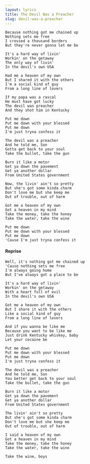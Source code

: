 ```yaml
---
layout: lyrics
title: The Devil Was a Preacher
slug: devil-was-a-preacher
---
```


    Because nothing got me chained up
    Nothing sets me free
    I crossed a thousand borders
    But they're never gonna let me be

    It's a hard way of livin'
    Workin' on the getaway
    The only way of livin'
    In the devil's own USA

    Had me a heaven of my own
    But I shared it with the others
    I'm a social kind of guy
    From a long line of lovers

    If my papa was a rascal
    He must have got lucky
    The devil was preacher
    And they shot him in Kentucky

    Put me down
    Put me down with your blessed
    Put me down
    I'm just tryna confess it

    The devil was a preacher
    And he told me, Son
    Gotta get back to your soul
    Take the bullet, take the gun

    Burn it like a motor
    Get ya down the pavement
    Get ya another dollar
    From United States government

    Now, the livin' ain't so pretty
    But she's got some kinda charm
    Don't love me but she keep me
    Out of trouble, out of harm

    Got me a heaven of my own
    Got a heaven in my mind
    Take the money, take the honey
    Take the water, take the wine

    Put me down
    Put me down with your blessed
    Put me down
    'Cause I'm just tryna confess it


#### Reprise 

    Well, it's nothing got me chained up
    'Cause nothing sets me free
    I'm always going home
    But I've always got a place to be

    It's a hard way of livin'
    Workin' on the getaway
    With a heart full of evil
    In the devil's own USA

    Got me a heaven of my own
    But I share it with the others
    Like a social kind of guy
    From a long line of lovers

    And if you wanna be like me
    Because you want to be like me
    Just drink Kentucky whiskey, baby
    Let your cocaine be

    Put me down
    Put me down with your blessed
    Put me down
    I'm just tryna confess it

    The devil was a preacher
    And he told me, Son
    You better get back to your soul
    Take the bullet, take the gun

    Burn it like a motor
    Get ya down the pavement
    Get ya another dollar
    From United States government

    The livin' ain't so pretty
    But she's got some kinda charm
    Don't love me but she keep me
    Out of trouble, out of harm

    I said a heaven of my own
    Got a heaven in my mind
    Take the money, take the honey
    Take the water, take the wine

    Take the wine, boys
    